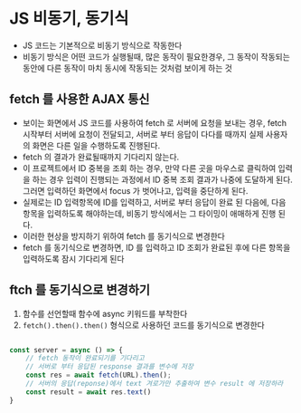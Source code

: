 # JS 비동기, 동기식
- JS 코드는 기본적으로 비동기 방식으로 작동한다
- 비동기 방식은 어떤 코드가 실행될때, 많은 동작이 필요한경우, 그 동작이 작동되는 동안에 다른 동작이 마치 동시에 작동되는 것처럼 보이게 하는 것

## fetch 를 사용한 AJAX 통신
- 보이는 화면에서 JS 코드를 사용하여 fetch 로 서버에 요청을 보내는 경우, fetch 시작부터 서버에 요청이 전달되고, 서버로 부터 응답이 다다를 때까지 실제 사용자의 화면은 다른 일을 수행하도록 진행된다.
- fetch 의 결과가 완료될때까지 기다리지 않는다.
- 이 프로젝트에서 ID 중복을 조회 하는 경우, 만약 다른 곳을 마우스로 클릭하여 입력을 하는 경우 입력이 진행되는 과정에서 ID 중복 조회 결과가 나중에 도달하게 된다. 그러면 입력하던 화면에서 focus 가 벗어나고, 입력을 중단하게 된다.
- 실제로는 ID 입력항목에 ID를 입력하고, 서버로 부터 응답이 완료 된 다음에, 다음 항목을 입력하도록 해야하는데, 비동기 방식에서는 그 타이밍이 애매하게 진행 된다.
- 이러한 현상을 방지하기 위하여 fetch 를 동기식으로 변경한다
- fetch 를 동기식으로 변경하면, ID 를 입력하고 ID 조회가 완료된 후에 다른 항목을 입력하도록 잠시 기다리게 된다

## ftch 를 동기식으로 변경하기
1. 함수를 선언할때 함수에 async 키워드를 부착한다
2. `fetch().then().then()` 형식으로 사용하던 코드를 동기식으로 변경한다
```js

const server = async () => {
	// fetch 동작이 완료되기를 기다리고
	// 서버로 부터 응답된 response 결과를 변수에 저장
	const res = await fetch(URL).then();
	// 서버의 응답(reponse)에서 text 겨로가만 추출하여 변수 result 에 저장하라
	const result = await res.text()
}

```